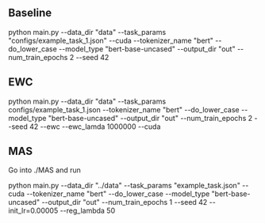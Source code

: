 ## Baseline

python main.py --data_dir "data" --task_params "configs/example_task_1.json" --cuda --tokenizer_name "bert" --do_lower_case --model_type "bert-base-uncased" --output_dir "out" --num_train_epochs 2 --seed 42

## EWC

python main.py --data_dir "data" --task_params configs/example_task_1.json --tokenizer_name "bert" --do_lower_case --model_type "bert-base-uncased" --output_dir "out" --num_train_epochs 2 --seed 42 --ewc --ewc_lamda 1000000 --cuda

## MAS

Go into ./MAS and run

python main.py --data_dir "../data" --task_params "example_task.json" --cuda --tokenizer_name "bert" --do_lower_case --model_type "bert-base-uncased" --output_dir "out" --num_train_epochs 1 --seed 42 --init_lr=0.00005 --reg_lambda 50
